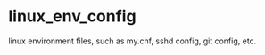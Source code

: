 linux_env_config
================

linux environment files, such as my.cnf, sshd config, git config, etc.
